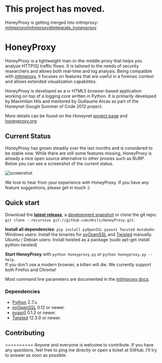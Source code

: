 # This project has moved.
HoneyProxy is getting merged into mitmproxy: [mitmproxy/mitmproxy@integrate_honeyproxy](https://github.com/mitmproxy/mitmproxy/tree/integrate_honeyproxy)

HoneyProxy
==========

HoneyProxy is a lightweight man-in-the-middle proxy that helps you analyze HTTP(S) traffic flows. It is tailored to the needs of 
security researchers and allows both real-time and log analysis. Being compatible with [mitmproxy](http://mitmproxy.org/), it focuses on features
that are useful in a forensic context and allows extended visualization capabilites.

HoneyProxy is developed as a <img src="http://www.w3.org/html/logo/downloads/HTML5_Badge.svg" alt="HTML5" height=12> 
HTML5 browser-based application working on top of a logging core written in Python. 
It is primarily developed by Maximilian Hils and mentored by Guillaume Arcas as part of the Honeynet Google Summer of Code 2012 project.

More details can be found on the Honeynet [project page](https://honeynet.org/gsoc/slot10) and [honeyproxy.org](http://honeyproxy.org).

## Current Status

HoneyProxy has grown steadily over the last months and is considered to be stable now. While there are still some features missing, HoneyProxy is already a nice open source alternative to other proxies such as BURP. Below you can see a screenshot of the current status.

![screenshot](http://honeyproxy.org/img/current-status.png)

We love to hear from your experience with HoneyProxy. If you have any feature suggestions, please get in touch :)

## Quick start

Download the [**latest release**](http://honeyproxy.org/download/honeyproxy-latest.zip), a [development snapshot](http://honeyproxy.org/download.html) or clone the git repo: `git clone --recursive git://github.com/mhils/HoneyProxy.git`.

**Install all dependencies**: `pip install pyOpenSSL pyasn1 Twisted Autobahn`   
Windows users: Install the binaries for [pyOpenSSL](http://pypi.python.org/pypi/pyOpenSSL) and [Twisted](http://twistedmatrix.com/trac/wiki/Downloads) manually.   
Ubuntu / Debian users: Install twisted as a package (sudo apt-get install python-twisted)

**Start HoneyProxy** with `python honeyproxy.py` or `python honeyproxy.py --help`.   
If you don't use a modern browser, a kitten will die. We currently support both Firefox and Chrome!

Most command line parameters are documented in the [mitmproxy docs](http://mitmproxy.org/doc/index.html).

### Dependencies
* [Python](http://www.python.org) 2.7.x.
* [pyOpenSSL](http://pypi.python.org/pypi/pyOpenSSL) 0.12 or newer.
* [pyasn1](http://pypi.python.org/pypi/pyasn1) 0.1.2 or newer.
* [Twisted](http://twistedmatrix.com/) 12.3.0 or newer.

## Contributing
==========
Anyone and everyone is welcome to contribute. If you have any questions, feel free to ping me directly or open a ticket at GitHub. I'll try to answer as soon as possible.
